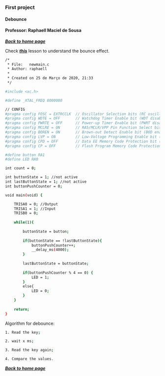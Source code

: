 ### First project

#### Debounce

#### Professor: Raphaell Maciel de Sousa


**[*Back to home page*](https://github.com/raphaellmsousa/microcontrollers)**  

Check **[*this*](https://www.youtube.com/watch?v=yb8Qf0C0Ozc)** lesson to understand the bounce effect.

```sh
/*
 * File:   newmain.c
 * Author: raphaell
 *
 * Created on 25 de Março de 2020, 21:33
 */

#include <xc.h>

#define _XTAL_FREQ 8000000

// CONFIG
#pragma config FOSC = EXTRCCLK  // Oscillator Selection bits (RC oscillator: CLKOUT function on RA6/OSC2/CLKOUT pin, Resistor and Capacitor on RA7/OSC1/CLKIN)
#pragma config WDTE = OFF       // Watchdog Timer Enable bit (WDT disabled)
#pragma config PWRTE = OFF      // Power-up Timer Enable bit (PWRT disabled)
#pragma config MCLRE = ON       // RA5/MCLR/VPP Pin Function Select bit (RA5/MCLR/VPP pin function is MCLR)
#pragma config BOREN = ON       // Brown-out Detect Enable bit (BOD enabled)
#pragma config LVP = ON         // Low-Voltage Programming Enable bit (RB4/PGM pin has PGM function, low-voltage programming enabled)
#pragma config CPD = OFF        // Data EE Memory Code Protection bit (Data memory code protection off)
#pragma config CP = OFF         // Flash Program Memory Code Protection bit (Code protection off)

#define button RA1 
#define LED RA0

int count = 0;

int buttonState = 1; //not active
int lastButtonState = 1; //not active
int buttonPushCounter = 0;

void main(void) {

    TRISA0 = 0; //Output
    TRISA1 = 1; //Input   
    TRISB0 = 0;
    
    while(1){    
        
        buttonState = button;
        
        if(buttonState == !lastButtonState){
            buttonPushCounter++;
            __delay_ms(4000);
        }       
       
        lastButtonState = buttonState;
    
        if(buttonPushCounter % 4 == 0) {
            LED = 1;
        } 
        else{
            LED = 0;
        }
    }
    
    return;
}
```

Algorithm for debounce:

```sh
1. Read the key;

2. wait x ms;

3. Read the key again;

4. Compare the values.

```

**[*Back to home page*](https://github.com/raphaellmsousa/microcontrollers)**  

